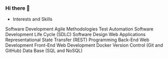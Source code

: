 ### Hi there 👋

<!--
**sayfelanjos/sayfelanjos** is a ✨ _special_ ✨ repository because its `README.md` (this file) appears on your GitHub profile.

Here are some ideas to get you started:

- 🔭 I’m currently working on ...
- 🌱 I’m currently learning ...
- 👯 I’m looking to collaborate on ...
- 🤔 I’m looking for help with ...
- 💬 Ask me about ...
- 📫 How to reach me: ...
- 😄 Pronouns: ...
- ⚡ Fun fact: ...
-->
- Interests and Skills

Software Development
Agile Methodologies 
Test Automation 
Software Development Life Cycle (SDLC)
Software Design
Web Applications
Representational State Transfer (REST) Programming
Back-End Web Development
Front-End Web Development
Docker
Version Control (Git and GitHub)
Data Base (SQL and NoSQL)
